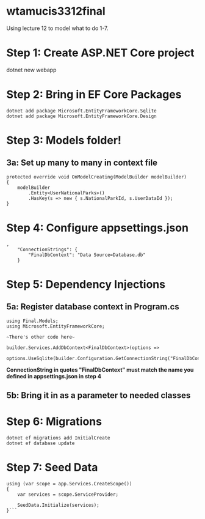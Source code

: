# wtamucis3312final

Using lecture 12 to model what to do 1-7.

# Step 1: Create ASP.NET Core project
dotnet new webapp

# Step 2: Bring in EF Core Packages

```
dotnet add package Microsoft.EntityFrameworkCore.Sqlite
dotnet add package Microsoft.EntityFrameworkCore.Design
```

# Step 3: Models folder!

## 3a: Set up many to many in context file
```
protected override void OnModelCreating(ModelBuilder modelBuilder)
{
    modelBuilder
        .Entity<UserNationalParks>()
        .HasKey(s => new { s.NationalParkId, s.UserDataId });
}
```

# Step 4: Configure appsettings.json
```
,
    "ConnectionStrings": {
        "FinalDbContext": "Data Source=Database.db"
    }
```

# Step 5: Dependency Injections

 ## 5a: Register database context in Program.cs
 ```
using Final.Models;
using Microsoft.EntityFrameworkCore;

~There's other code here~

builder.Services.AddDbContext<FinalDbContext>(options =>
    options.UseSqlite(builder.Configuration.GetConnectionString("FinalDbContext")));
 ```
 **ConnectionString in quotes "FinalDbContext" must match the name you defined in appsettings.json in step 4**
 ## 5b: Bring it in as a parameter to needed classes

# Step 6: Migrations
```
dotnet ef migrations add InitialCreate 
dotnet ef database update
```

# Step 7: Seed Data
```
using (var scope = app.Services.CreateScope())
{
    var services = scope.ServiceProvider;

    SeedData.Initialize(services);
}```